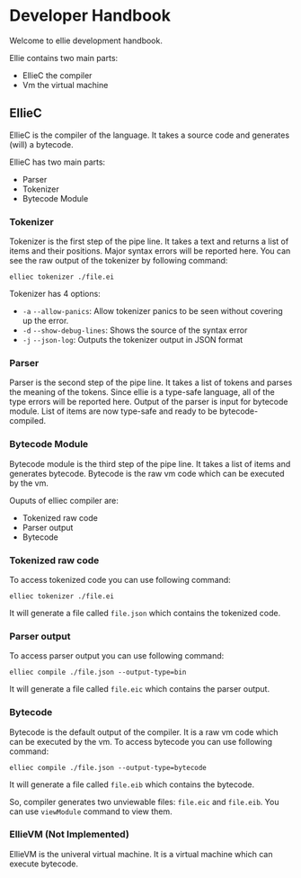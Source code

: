 # Developer Handbook
Welcome to ellie development handbook.

Ellie contains two main parts:
- EllieC the compiler
- Vm the virtual machine

## EllieC
EllieC is the compiler of the language. It takes a source code and generates (will) a bytecode.

EllieC has two main parts:
- Parser
- Tokenizer
- Bytecode Module

### Tokenizer

Tokenizer is the first step of the pipe line. It takes a text and returns a list of items and their positions. Major syntax errors will be reported here. You can see the raw output of the tokenizer by following command:
```
elliec tokenizer ./file.ei
```
Tokenizer has 4 options:
- `-a` `--allow-panics`: Allow tokenizer panics to be seen without covering up the error.
- `-d` `--show-debug-lines`: Shows the source of the syntax error
- `-j` `--json-log`: Outputs the tokenizer output in JSON format

### Parser

Parser is the second step of the pipe line. It takes a list of tokens and parses the meaning of the tokens. Since ellie is a type-safe language, all of the type errors will be reported here. Output of the parser is input for bytecode module. List of items are now type-safe and ready to be bytecode-compiled.

### Bytecode Module
Bytecode module is the third step of the pipe line. It takes a list of items and generates bytecode. Bytecode is the raw vm code which can be executed by the vm.

Ouputs of elliec compiler are:
- Tokenized raw code
- Parser output
- Bytecode

### Tokenized raw code

To access tokenized code you can use following command:
```
elliec tokenizer ./file.ei
```
It will generate a file called `file.json` which contains the tokenized code.

### Parser output

To access parser output you can use following command:
```
elliec compile ./file.json --output-type=bin
```
It will generate a file called `file.eic` which contains the parser output.

### Bytecode

Bytecode is the default output of the compiler. It is a raw vm code which can be executed by the vm. To access bytecode you can use following command:
```
elliec compile ./file.json --output-type=bytecode
```
It will generate a file called `file.eib` which contains the bytecode.

So, compiler generates two unviewable files: `file.eic` and `file.eib`. You can use `viewModule` command to view them.

### EllieVM (Not Implemented)
EllieVM is the univeral virtual machine. It is a virtual machine which can execute bytecode.